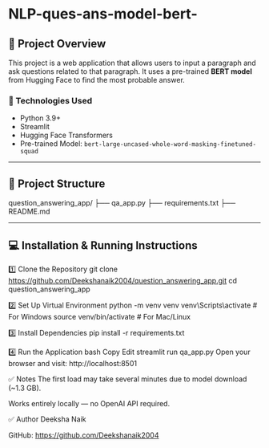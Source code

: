 # NLP-ques-ans-model-bert-
## 📖 Project Overview

This project is a web application that allows users to input a paragraph and ask questions related to that paragraph. It uses a pre-trained **BERT model** from Hugging Face to find the most probable answer.

### 🚀 Technologies Used
- Python 3.9+
- Streamlit
- Hugging Face Transformers
- Pre-trained Model: `bert-large-uncased-whole-word-masking-finetuned-squad`

---

## 📂 Project Structure
question_answering_app/
├── qa_app.py
├── requirements.txt
├── README.md


---

## 💻 Installation & Running Instructions

1️⃣ Clone the Repository
git clone https://github.com/Deekshanaik2004/question_answering_app.git
cd question_answering_app

2️⃣ Set Up Virtual Environment
python -m venv venv
venv\Scripts\activate  # For Windows
source venv/bin/activate  # For Mac/Linux

3️⃣ Install Dependencies
pip install -r requirements.txt

4️⃣ Run the Application
bash
Copy
Edit
streamlit run qa_app.py
Open your browser and visit:
http://localhost:8501

✅ Notes
The first load may take several minutes due to model download (~1.3 GB).

Works entirely locally — no OpenAI API required.

✅ Author
Deeksha Naik

GitHub: https://github.com/Deekshanaik2004

